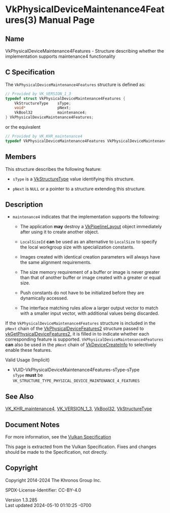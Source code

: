 # VkPhysicalDeviceMaintenance4Features(3) Manual Page

## Name

VkPhysicalDeviceMaintenance4Features - Structure describing whether the
implementation supports maintenance4 functionality



## <a href="#_c_specification" class="anchor"></a>C Specification

The `VkPhysicalDeviceMaintenance4Features` structure is defined as:

``` c
// Provided by VK_VERSION_1_3
typedef struct VkPhysicalDeviceMaintenance4Features {
    VkStructureType    sType;
    void*              pNext;
    VkBool32           maintenance4;
} VkPhysicalDeviceMaintenance4Features;
```

or the equivalent

``` c
// Provided by VK_KHR_maintenance4
typedef VkPhysicalDeviceMaintenance4Features VkPhysicalDeviceMaintenance4FeaturesKHR;
```

## <a href="#_members" class="anchor"></a>Members

This structure describes the following feature:

- `sType` is a [VkStructureType](https://registry.khronos.org/vulkan/specs/1.3-extensions/man/html/VkStructureType.html) value identifying
  this structure.

- `pNext` is `NULL` or a pointer to a structure extending this
  structure.

## <a href="#_description" class="anchor"></a>Description

- <span id="extension-features-maintenance4"></span> `maintenance4`
  indicates that the implementation supports the following:

  - The application **may** destroy a
    [VkPipelineLayout](https://registry.khronos.org/vulkan/specs/1.3-extensions/man/html/VkPipelineLayout.html) object immediately after
    using it to create another object.

  - `LocalSizeId` **can** be used as an alternative to `LocalSize` to
    specify the local workgroup size with specialization constants.

  - Images created with identical creation parameters will always have
    the same alignment requirements.

  - The size memory requirement of a buffer or image is never greater
    than that of another buffer or image created with a greater or equal
    size.

  - Push constants do not have to be initialized before they are
    dynamically accessed.

  - The interface matching rules allow a larger output vector to match
    with a smaller input vector, with additional values being discarded.

If the `VkPhysicalDeviceMaintenance4Features` structure is included in
the `pNext` chain of the
[VkPhysicalDeviceFeatures2](https://registry.khronos.org/vulkan/specs/1.3-extensions/man/html/VkPhysicalDeviceFeatures2.html) structure
passed to
[vkGetPhysicalDeviceFeatures2](https://registry.khronos.org/vulkan/specs/1.3-extensions/man/html/vkGetPhysicalDeviceFeatures2.html), it is
filled in to indicate whether each corresponding feature is supported.
`VkPhysicalDeviceMaintenance4Features` **can** also be used in the
`pNext` chain of [VkDeviceCreateInfo](https://registry.khronos.org/vulkan/specs/1.3-extensions/man/html/VkDeviceCreateInfo.html) to
selectively enable these features.

Valid Usage (Implicit)

- <a href="#VUID-VkPhysicalDeviceMaintenance4Features-sType-sType"
  id="VUID-VkPhysicalDeviceMaintenance4Features-sType-sType"></a>
  VUID-VkPhysicalDeviceMaintenance4Features-sType-sType  
  `sType` **must** be
  `VK_STRUCTURE_TYPE_PHYSICAL_DEVICE_MAINTENANCE_4_FEATURES`

## <a href="#_see_also" class="anchor"></a>See Also

[VK_KHR_maintenance4](https://registry.khronos.org/vulkan/specs/1.3-extensions/man/html/VK_KHR_maintenance4.html),
[VK_VERSION_1_3](https://registry.khronos.org/vulkan/specs/1.3-extensions/man/html/VK_VERSION_1_3.html), [VkBool32](https://registry.khronos.org/vulkan/specs/1.3-extensions/man/html/VkBool32.html),
[VkStructureType](https://registry.khronos.org/vulkan/specs/1.3-extensions/man/html/VkStructureType.html)

## <a href="#_document_notes" class="anchor"></a>Document Notes

For more information, see the <a
href="https://registry.khronos.org/vulkan/specs/1.3-extensions/html/vkspec.html#VkPhysicalDeviceMaintenance4Features"
target="_blank" rel="noopener">Vulkan Specification</a>

This page is extracted from the Vulkan Specification. Fixes and changes
should be made to the Specification, not directly.

## <a href="#_copyright" class="anchor"></a>Copyright

Copyright 2014-2024 The Khronos Group Inc.

SPDX-License-Identifier: CC-BY-4.0

Version 1.3.285  
Last updated 2024-05-10 01:10:25 -0700
